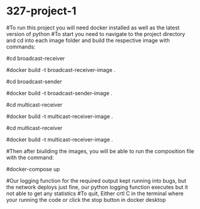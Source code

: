 # 327-project-1
#To run this project you will need docker installed as well as the latest version of python
#To start you need to navigate to the project directory and cd into each image folder and build the respective image with commands:

#cd broadcast-receiver

#docker build -t broadcast-receiver-image .

#cd broadcast-sender

#docker build -t broadcast-sender-image .

#cd multicast-receiver

#docker build -t multicast-receiver-image .

#cd multicast-receiver

#docker build -t multicast-receiver-image .

#Then after biuilding the images, you will be able to run the composition file with the command:

#docker-compose up

#Our logging function for the required output kept running into bugs, but the network deploys just fine, our python logging function executes but it not able to get any statistics
#To quit, Either crtl C in the terminal where your running the code or click the stop button in docker desktop
